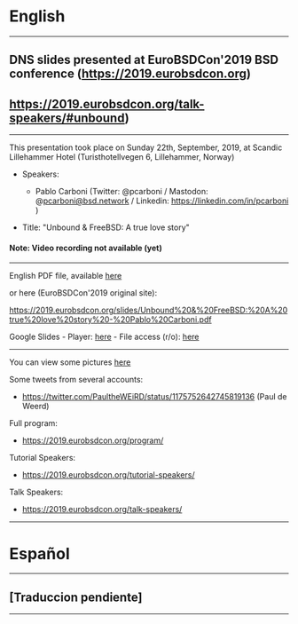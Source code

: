 # English
---
## DNS slides presented at EuroBSDCon'2019 BSD conference (https://2019.eurobsdcon.org)
## https://2019.eurobsdcon.org/talk-speakers/#unbound)
---
This presentation took place on Sunday 22th, September, 2019, at Scandic Lillehammer Hotel (Turisthotellvegen 6, Lillehammer, Norway)

- Speakers:

  * Pablo Carboni (Twitter: @pcarboni / Mastodon: @pcarboni@bsd.network / Linkedin: https://linkedin.com/in/pcarboni )

- Title: "Unbound & FreeBSD: A true love story"

#### Note: Video recording not available (yet)

---

English PDF file, available [here](https://github.com/pcarboni/Presentations/blob/master/DNS/eurobsdcon_2019/English/Unbound%20&%20FreeBSD:%20A%20true%20love%20story%20-%20Pablo%20Carboni.pdf)

or here (EuroBSDCon'2019 original site):

https://2019.eurobsdcon.org/slides/Unbound%20&%20FreeBSD:%20A%20true%20love%20story%20-%20Pablo%20Carboni.pdf

Google Slides - Player: [here](https://docs.google.com/presentation/d/e/2PACX-1vQpy-LO8bMIIKrLDAkohG0HT3oIvZcjWNeyRYpEjOUZqRa3DA10qfREJkil0w4dESy6fPtbQ3dbjKMx/pub?start=false&loop=false&delayms=1000) - File access (r/o): [here](https://docs.google.com/presentation/d/1LzgzzUvsZIZPeTxN6bLcctQzaoZYoLaWr4RujVAPIv8/edit?usp=sharing)

---

You can view some pictures [here](https://github.com/pcarboni/Presentations/tree/master/DNS/eurobsdcon_2019/pictures)

Some tweets from several accounts:

- https://twitter.com/PaultheWEiRD/status/1175752642745819136 (Paul de Weerd)

Full program:

- https://2019.eurobsdcon.org/program/

Tutorial Speakers:

- https://2019.eurobsdcon.org/tutorial-speakers/

Talk Speakers:

- https://2019.eurobsdcon.org/talk-speakers/

---
# Español
---
## [Traduccion pendiente] ##
---
